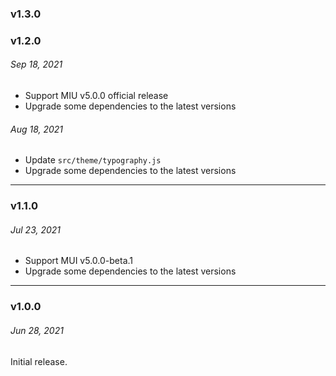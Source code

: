 ### v1.3.0

### v1.2.0

###### Sep 18, 2021

- Support MIU v5.0.0 official release
- Upgrade some dependencies to the latest versions

###### Aug 18, 2021

- Update `src/theme/typography.js`
- Upgrade some dependencies to the latest versions

---

### v1.1.0

###### Jul 23, 2021

- Support MUI v5.0.0-beta.1
- Upgrade some dependencies to the latest versions

---

### v1.0.0

###### Jun 28, 2021

Initial release.
